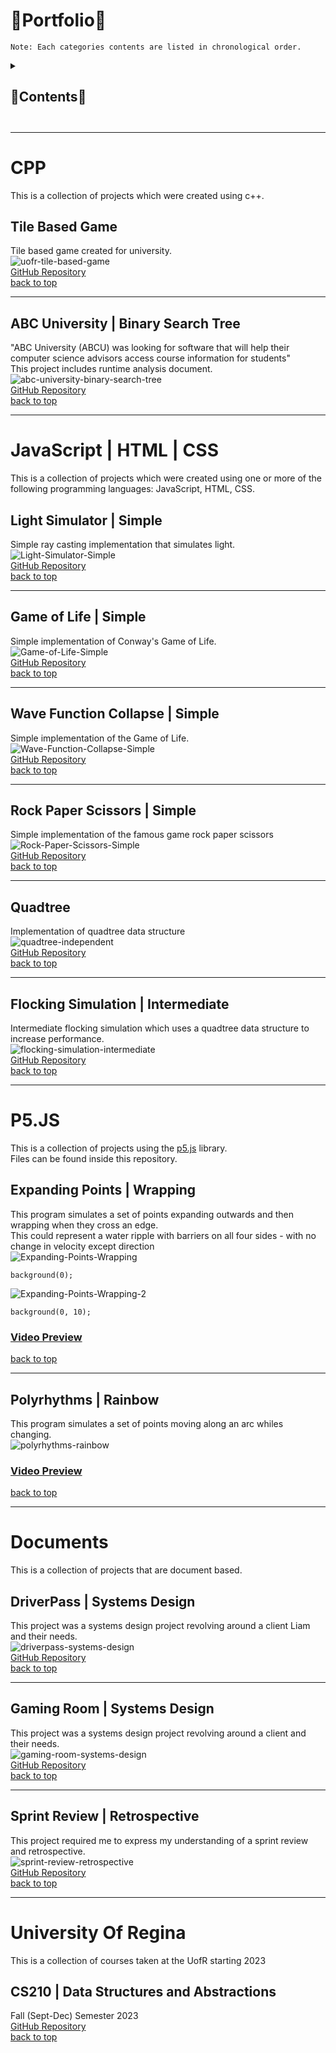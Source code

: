 # 📂Portfolio📂

```
Note: Each categories contents are listed in chronological order.
```

<details>
  <summary><h2>📃Contents📃<h2></summary>
    
+ [CPP](#cpp)
  + [Tile Based Game](#tile-based-game)
  + [ABC University | Biary Search Tree](#abc-university-binary-search-tree)
    
+ [JavaScript | HTML | CSS](#javascript-html-css)
  + [Light Simulator | Simple](#light-simulator-simple)
  + [Game of Life | Simple](#game-of-life-simple)
  + [Wave Function Collapse | Simple](#wave-function-collapse-simple)
  + [Rock Paper Scissors](#rock-paper-scissors-simple)
  + [Quadtree](#quadtree)
  + [Flocking Simulation | Intermediate](#flocking-simulation-intermediate)

+ [P5.JS](#p5.js)
  + [Expanding Points | Wrapping](#expanding-points-wrapping)
  + [Polyrhythms | Rainbow](#polyrhythms-rainbow)
    
+ [Documents](#documents)
    + [DriverPass | Systems Design](#driverpass-systems-design)
    + [Gaming Room | Systems Design](#gaming-room-systems-design)
    + [Sprint Review | Retrospective](#sprint-review-retrospective)

 + [University Of Regina](#UofR)
   + [CS210 | Data Structures and Abstractions](#CS210)

</details>

---

# <a name="cpp">CPP</a>
This is a collection of projects which were created using c++.
<br>

## <a name="tile-based-game">Tile Based Game</a>
Tile based game created for university.
<br>
![uofr-tile-based-game](https://github.com/IncorrectPleaseTryAgain/Portfolio/assets/99939034/73e8826d-6bc6-4c73-8e0d-bf86a12d99f2)
<br>
[GitHub Repository](https://github.com/IncorrectPleaseTryAgain/CS-115-Tile-Based-Game)
<br>
[back to top](#portfolio)
         
---
    
## <a name="abc-university-binary-search-tree">ABC University | Binary Search Tree</a>
"ABC University (ABCU) was looking for software that will help their computer science advisors access course information for students"
<br>
This project includes runtime analysis document.
<br>
![abc-university-binary-search-tree](https://github.com/IncorrectPleaseTryAgain/Portfolio/assets/99939034/565ab7cb-1cfe-4773-8434-fc4e7e1254f5)
<br>
[GitHub Repository](https://github.com/IncorrectPleaseTryAgain/CS-300-ABC-University)
<br>
[back to top](#portfolio)

---

# <a name="javascript-html-css">JavaScript | HTML | CSS</a>
This is a collection of projects which were created using one or more of the following programming languages: JavaScript, HTML, CSS.
<br>

## <a name="light-simulator-simple">Light Simulator | Simple</a>
Simple ray casting implementation that simulates light.
<br>
![Light-Simulator-Simple](https://github.com/IncorrectPleaseTryAgain/Renders/assets/99939034/33b3b092-c595-4c6f-a9b0-28876c3d1634)
<br>
[GitHub Repository](https://github.com/IncorrectPleaseTryAgain/Light-Simulator-Simple)
<br>
[back to top](#portfolio)

---

## <a name="game-of-life-simple">Game of Life | Simple</a>
Simple implementation of Conway's Game of Life.
<br>
![Game-of-Life-Simple](https://github.com/IncorrectPleaseTryAgain/Renders/assets/99939034/efecd997-4a0a-4665-bba6-22b0ca77273b)
<br>
[GitHub Repository](https://github.com/IncorrectPleaseTryAgain/Game-Of-Life-Simple)
<br>
[back to top](#portfolio)

---

## <a name="wave-function-collapse-simple">Wave Function Collapse | Simple</a>
Simple implementation of the Game of Life.
<br>
![Wave-Function-Collapse-Simple](https://github.com/IncorrectPleaseTryAgain/Renders/assets/99939034/cdb8ba88-879e-4043-bd92-ff3ca36adb43)
<br>
[GitHub Repository](https://github.com/IncorrectPleaseTryAgain/Wave-Function-Collapse-Simple)
<br>
[back to top](#portfolio)

---

## <a name="rock-paper-scissors-simple">Rock Paper Scissors | Simple</a>
Simple implementation of the famous game rock paper scissors
<br>
![Rock-Paper-Scissors-Simple](https://github.com/IncorrectPleaseTryAgain/Portfolio/assets/99939034/5f447e08-e4f8-455d-baa1-d209d39ad4d3)
<br>
[GitHub Repository](https://github.com/IncorrectPleaseTryAgain/Rock-Paper-Scissors-Simple)
<br>
[back to top](#portfolio)

---

## <a name="quadtree">Quadtree</a>
Implementation of quadtree data structure
<br>
![quadtree-independent](https://github.com/IncorrectPleaseTryAgain/Portfolio/assets/99939034/a462d249-49ce-42a5-947b-c9d8d86c780a)
<br>
[GitHub Repository](https://github.com/IncorrectPleaseTryAgain/Quadtree)
<br>
[back to top](#portfolio)

---

## <a name="flocking-simulation-intermediate">Flocking Simulation | Intermediate</a>
Intermediate flocking simulation which uses a quadtree data structure to increase performance.
<br>
![flocking-simulation-intermediate](https://github.com/IncorrectPleaseTryAgain/Portfolio/assets/99939034/3bba2736-1da1-4224-b278-3a133b83804b)
<br>
[GitHub Repository](https://github.com/IncorrectPleaseTryAgain/Flocking-Simulation-Intermediate)
<br>
[back to top](#portfolio)

---

# <a name="p5.js">P5.JS</a>
This is a collection of projects using the [p5.js](https://p5js.org/) library.
<br>
Files can be found inside this repository.
<br>

<a name="expanding-points-wrapping"></a>
## Expanding Points | Wrapping
This program simulates a set of points expanding outwards and then wrapping when they cross an edge.
<br>
This could represent a water ripple with barriers on all four sides - with no change in velocity except direction
<br>
![Expanding-Points-Wrapping](https://github.com/IncorrectPleaseTryAgain/Renders/assets/99939034/539fdecf-0964-476a-899e-f2ec291bb229)
<br>
```
background(0);
```
![Expanding-Points-Wrapping-2](https://github.com/IncorrectPleaseTryAgain/Portfolio/assets/99939034/40ae1299-f204-4e3d-a8cc-030e3904de0a)
<br>
```
background(0, 10);
```
### <a href="https://youtu.be/JAGg-DnOY68">Video Preview</a>
[back to top](#portfolio)
    
---

<a name="polyrhythms-rainbow"></a>
## Polyrhythms | Rainbow
This program simulates a set of points moving along an arc whiles changing.
<br>
![polyrhythms-rainbow](https://github.com/IncorrectPleaseTryAgain/Portfolio/assets/99939034/37fef072-7576-4348-8d7b-5bf8a3eacdd2)
<br>
### <a href="https://youtu.be/tWeN4KJ9Izo">Video Preview</a>
[back to top](#portfolio)
    
---
    
# <a name="documents">Documents</a>
This is a collection of projects that are document based.
<br>

## <a name="driverpass-systems-design">DriverPass | Systems Design</a>
This project was a systems design project revolving around a client Liam and their needs.
<br>
![driverpass-systems-design](https://github.com/IncorrectPleaseTryAgain/Portfolio/assets/99939034/409a53c5-860e-4415-8c38-32fb1d2f1117)
<br>
[GitHub Repository](https://github.com/IncorrectPleaseTryAgain/CS-255-DriverPass)
<br>
[back to top](#portfolio)

---
    
## <a name="gaming-room-systems-design">Gaming Room | Systems Design</a>
This project was a systems design project revolving around a client and their needs.
<br>
![gaming-room-systems-design](https://github.com/IncorrectPleaseTryAgain/Portfolio/assets/99939034/3cb99332-92f6-4f23-92b3-28db0cac3033)
<br>
[GitHub Repository](https://github.com/IncorrectPleaseTryAgain/CS-230-The-Game-Room)
<br>
[back to top](#portfolio)
    
---
    
## <a name="sprint-review-retrospective">Sprint Review | Retrospective</a>
This project required me to express my understanding of a sprint review and retrospective.
<br>
![sprint-review-retrospective](https://github.com/IncorrectPleaseTryAgain/Portfolio/assets/99939034/c4506c75-f6c7-476a-8cfe-63759a05036e)
<br>
[GitHub Repository](https://github.com/IncorrectPleaseTryAgain/CS-250-Sprint-Review-Retrospective)
<br>
[back to top](#portfolio)

---

# <a name="UofR">University Of Regina</a>
This is a collection of courses taken at the UofR starting 2023
<br>

## <a name="CS210">CS210 | Data Structures and Abstractions</a>
Fall (Sept-Dec) Semester 2023
<br>
[GitHub Repository](https://github.com/IncorrectPleaseTryAgain/CS210)
<br>
[back to top](#portfolio)
